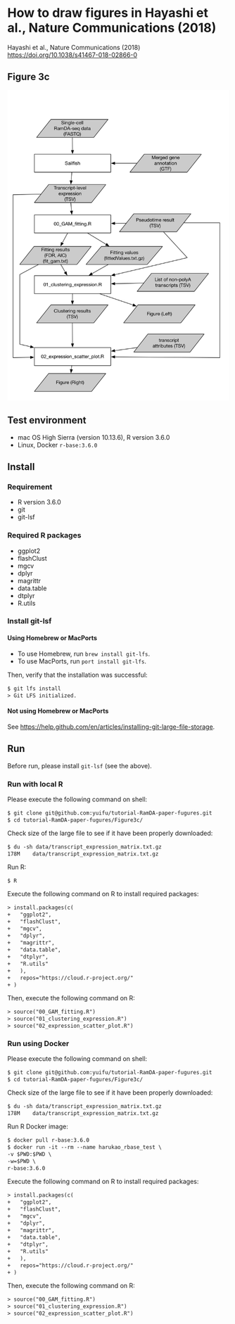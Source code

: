 # How to draw figures in Hayashi et al., Nature Communications (2018)

Hayashi et al., Nature Communications (2018) https://doi.org/10.1038/s41467-018-02866-0

## Figure 3c

![](workflow_fig3c.png)

## Test environment
- mac OS High Sierra (version 10.13.6), R version 3.6.0
- Linux, Docker `r-base:3.6.0`


## Install
### Requirement
- R version 3.6.0
- git
- git-lsf

### Required R packages

- ggplot2
- flashClust
- mgcv
- dplyr
- magrittr
- data.table
- dtplyr
- R.utils

### Install git-lsf

#### Using Homebrew or MacPorts

- To use Homebrew, run `brew install git-lfs`.
- To use MacPorts, run `port install git-lfs`.

Then, verify that the installation was successful:

```
$ git lfs install
> Git LFS initialized.
```

#### Not using Homebrew or MacPorts

See https://help.github.com/en/articles/installing-git-large-file-storage.

## Run

Before run, please install `git-lsf` (see the above).

### Run with local R

Please execute the following command on shell:

```
$ git clone git@github.com:yuifu/tutorial-RamDA-paper-fugures.git
$ cd tutorial-RamDA-paper-fugures/Figure3c/
```

Check size of the large file to see if it have been properly downloaded:

```
$ du -sh data/transcript_expression_matrix.txt.gz
178M	data/transcript_expression_matrix.txt.gz
```

Run R:

```
$ R
```

Execute the following command on R to install required packages:

```
> install.packages(c(
+ 	"ggplot2",
+ 	"flashClust",
+ 	"mgcv",
+ 	"dplyr",
+ 	"magrittr",
+ 	"data.table",
+ 	"dtplyr",
+ 	"R.utils"
+ 	),
+ 	repos="https://cloud.r-project.org/"
+ )
```

Then, execute the following command on R:

```
> source("00_GAM_fitting.R")
> source("01_clustering_expression.R")
> source("02_expression_scatter_plot.R")
```


### Run using Docker

Please execute the following command on shell:

```
$ git clone git@github.com:yuifu/tutorial-RamDA-paper-fugures.git
$ cd tutorial-RamDA-paper-fugures/Figure3c/
```


Check size of the large file to see if it have been properly downloaded:

```
$ du -sh data/transcript_expression_matrix.txt.gz
178M	data/transcript_expression_matrix.txt.gz
```

Run R Docker image:

```
$ docker pull r-base:3.6.0
$ docker run -it --rm --name harukao_rbase_test \
-v $PWD:$PWD \
-w=$PWD \
r-base:3.6.0
```

Execute the following command on R to install required packages:

```
> install.packages(c(
+ 	"ggplot2",
+ 	"flashClust",
+ 	"mgcv",
+ 	"dplyr",
+ 	"magrittr",
+ 	"data.table",
+ 	"dtplyr",
+ 	"R.utils"
+ 	),
+ 	repos="https://cloud.r-project.org/"
+ )
```

Then, execute the following command on R:

```
> source("00_GAM_fitting.R")
> source("01_clustering_expression.R")
> source("02_expression_scatter_plot.R")
```


